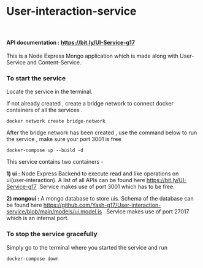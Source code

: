 # User-interaction-service
<br/>

#### API documentation : https://bit.ly/UI-Service-g17

This is a Node Express Mongo application which is made along with User-Service and Content-Service.

### To start the service 

Locate the service in the terminal.

If not already created , create a bridge network to connect docker containers of all the services .

`docker network create bridge-network`

After the bridge network has been created , use the command below to run the service , make sure your port 3001 is free

`docker-compose up --build -d`

This service contains two containers - 

**1) ui :** Node Express Backend to execute read and like operations on ui(user-interaction). A list of all APIs can be found here https://bit.ly/UI-Service-g17 .Service makes use of port 3001 which has to be free.


**2) mongoui :** A mongo database to store uis. Schema of the database can be found here https://github.com/Yash-g17/User-interaction-service/blob/main/models/ui.model.js . Service makes use of port 27017 which is an internal port.


### To stop the service gracefully

Simply go to the terminal where you started the service and run

`docker-compose down`
<br/>
<br/>
<br/>
<br/>
<br/>
